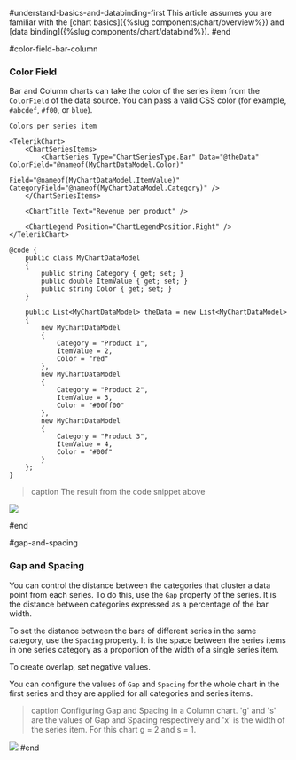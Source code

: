 #understand-basics-and-databinding-first
This article assumes you are familiar with the [chart basics]({%slug components/chart/overview%}) and [data binding]({%slug components/chart/databind%}).
#end

#color-field-bar-column
### Color Field

Bar and Column charts can take the color of the series item from the `ColorField` of the data source. You can pass a valid CSS color (for example, `#abcdef`, `#f00`, or `blue`).

````CSHTML
Colors per series item

<TelerikChart>
	<ChartSeriesItems>
		<ChartSeries Type="ChartSeriesType.Bar" Data="@theData" ColorField="@nameof(MyChartDataModel.Color)"
							Field="@nameof(MyChartDataModel.ItemValue)" CategoryField="@nameof(MyChartDataModel.Category)" />
	</ChartSeriesItems>

	<ChartTitle Text="Revenue per product" />

	<ChartLegend Position="ChartLegendPosition.Right" />
</TelerikChart>

@code {
	public class MyChartDataModel
	{
		public string Category { get; set; }
		public double ItemValue { get; set; }
		public string Color { get; set; }
	}

	public List<MyChartDataModel> theData = new List<MyChartDataModel>
    {
		new MyChartDataModel
		{
			Category = "Product 1",
			ItemValue = 2,
			Color = "red"
		},
		new MyChartDataModel
		{
			Category = "Product 2",
			ItemValue = 3,
			Color = "#00ff00"
		},
		new MyChartDataModel
		{
			Category = "Product 3",
			ItemValue = 4,
			Color = "#00f"
		}
	};
}
````

>caption The result from the code snippet above

![](images/color-field-bar-column-chart.png)

#end

#gap-and-spacing
### Gap and Spacing

You can control the distance between the categories that cluster a data point from each series. To do this, use the `Gap` property of the series. It is the distance between categories expressed as a percentage of the bar width.

To set the distance between the bars of different series in the same category, use the `Spacing` property. It is the space between the series items in one series category as a proportion of the width of a single series item.

To create overlap, set negative values.

You can configure the values of `Gap` and `Spacing` for the whole chart in the first series and they are applied for all categories and series items.

>caption  Configuring Gap and Spacing in a Column chart. 'g' and 's' are the values of Gap and Spacing respectively and 'x' is the width of the series item. For this chart g = 2 and s = 1.

![](images/gap-and-spacing.png)
#end

